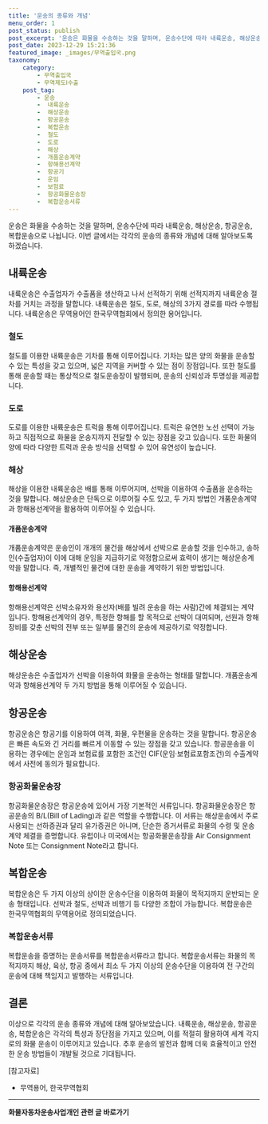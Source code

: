 ```yaml
---
title: '운송의 종류와 개념'
menu_order: 1
post_status: publish
post_excerpt: '운송은 화물을 수송하는 것을 말하며, 운송수단에 따라 내륙운송, 해상운송, 항공운송, 복합운송으로 나뉩니다. 이번 글에서는 각각의 운송의 종류와 개념에 대해 알아보도록 하겠습니다.'
post_date: 2023-12-29 15:21:36
featured_image: _images/무역출입국.png
taxonomy:
    category:
        - 무역출입국
        - 무역제도Ⅰ수출
    post_tag:
        - 운송
        -  내륙운송
        -  해상운송
        -  항공운송
        -  복합운송
        -  철도
        -  도로
        -  해상
        -  개품운송계약
        -  항해용선계약
        -  항공기
        -  운임
        -  보험료
        -  항공화물운송장
        -  복합운송서류
---
```



운송은 화물을 수송하는 것을 말하며, 운송수단에 따라 내륙운송, 해상운송, 항공운송, 복합운송으로 나뉩니다. 이번 글에서는 각각의 운송의 종류와 개념에 대해 알아보도록 하겠습니다.

## 내륙운송
내륙운송은 수출업자가 수출품을 생산하고 나서 선적하기 위해 선적지까지 내륙운송 절차를 거치는 과정을 말합니다. 내륙운송은 철도, 도로, 해상의 3가지 경로를 따라 수행됩니다. 내륙운송은 무역용어인 한국무역협회에서 정의한 용어입니다.

### 철도
철도를 이용한 내륙운송은 기차를 통해 이루어집니다. 기차는 많은 양의 화물을 운송할 수 있는 특성을 갖고 있으며, 넓은 지역을 커버할 수 있는 점이 장점입니다. 또한 철도를 통해 운송할 때는 통상적으로 철도운송장이 발행되며, 운송의 신뢰성과 투명성을 제공합니다.

### 도로
도로를 이용한 내륙운송은 트럭을 통해 이루어집니다. 트럭은 유연한 노선 선택이 가능하고 직접적으로 화물을 운송지까지 전달할 수 있는 장점을 갖고 있습니다. 또한 화물의 양에 따라 다양한 트럭과 운송 방식을 선택할 수 있어 유연성이 높습니다.

### 해상
해상을 이용한 내륙운송은 배를 통해 이루어지며, 선박을 이용하여 수출품을 운송하는 것을 말합니다. 해상운송은 단독으로 이루어질 수도 있고, 두 가지 방법인 개품운송계약과 항해용선계약을 활용하여 이루어질 수 있습니다.

#### 개품운송계약
개품운송계약은 운송인이 개개의 물건을 해상에서 선박으로 운송할 것을 인수하고, 송하인(수출업자)이 이에 대해 운임을 지급하기로 약정함으로써 효력이 생기는 해상운송계약을 말합니다. 즉, 개별적인 물건에 대한 운송을 계약하기 위한 방법입니다.

#### 항해용선계약
항해용선계약은 선박소유자와 용선자(배를 빌려 운송을 하는 사람)간에 체결되는 계약입니다. 항해용선계약의 경우, 특정한 항해를 할 목적으로 선박이 대여되며, 선원과 항해 장비를 갖춘 선박의 전부 또는 일부를 물건의 운송에 제공하기로 약정합니다.

## 해상운송
해상운송은 수출업자가 선박을 이용하여 화물을 운송하는 형태를 말합니다. 개품운송계약과 항해용선계약 두 가지 방법을 통해 이루어질 수 있습니다.

## 항공운송
항공운송은 항공기를 이용하여 여객, 화물, 우편물을 운송하는 것을 말합니다. 항공운송은 빠른 속도와 긴 거리를 빠르게 이동할 수 있는 장점을 갖고 있습니다. 항공운송을 이용하는 경우에는 운임과 보험료를 포함한 조건인 CIF(운임·보험료포함조건)의 수출계약에서 사전에 동의가 필요합니다.

### 항공화물운송장
항공화물운송장은 항공운송에 있어서 가장 기본적인 서류입니다. 항공화물운송장은 항공운송의 B/L(Bill of Lading)과 같은 역할을 수행합니다. 이 서류는 해상운송에서 주로 사용되는 선하증권과 달리 유가증권은 아니며, 단순한 증거서류로 화물의 수령 및 운송계약 체결을 증명합니다. 유럽이나 미국에서는 항공화물운송장을 Air Consignment Note 또는 Consignment Note라고 합니다.

## 복합운송
복합운송은 두 가지 이상의 상이한 운송수단을 이용하여 화물이 목적지까지 운반되는 운송 형태입니다. 선박과 철도, 선박과 비행기 등 다양한 조합이 가능합니다. 복합운송은 한국무역협회의 무역용어로 정의되었습니다.

### 복합운송서류
복합운송을 증명하는 운송서류를 복합운송서류라고 합니다. 복합운송서류는 화물의 목적지까지 해상, 육상, 항공 중에서 최소 두 가지 이상의 운송수단을 이용하여 전 구간의 운송에 대해 책임지고 발행하는 서류입니다.

## 결론
이상으로 각각의 운송 종류와 개념에 대해 알아보았습니다. 내륙운송, 해상운송, 항공운송, 복합운송은 각각의 특성과 장단점을 가지고 있으며, 이를 적절히 활용하여 세계 각지로의 화물 운송이 이루어지고 있습니다. 추후 운송의 발전과 함께 더욱 효율적이고 안전한 운송 방법들이 개발될 것으로 기대됩니다.

[참고자료]
- 무역용어, 한국무역협회
<!-- wp:separator -->
<hr class="wp-block-separator has-alpha-channel-opacity"/>
<!-- /wp:separator -->

<!-- wp:group {"backgroundColor":"base","layout":{"type":"constrained"}} -->
<div class="wp-block-group has-base-background-color has-background"><!-- wp:paragraph {"align":"center","fontSize":"medium"} -->
<p class="has-text-align-center has-large-font-size"><strong>화물자동차운송사업개인 관련 글 바로가기</strong></p>
<!-- /wp:paragraph -->


<!-- wp:latest-posts
{"categories":[{"id":2053,"count":19,"description":"","link":"https://uknowlaw.com/category/%ed%99%94%eb%ac%bc%ec%9e%90%eb%8f%99%ec%b0%a8%ec%9a%b4%ec%86%a1%ec%82%ac%ec%97%85%ea%b0%9c%ec%9d%b8/","name":"화물자동차운송사업개인","slug":"화물자동차운송사업개인","taxonomy":"category","parent":0,"meta":[],"_links":{"self":[{"href":"https://uknowlaw.com/wp-json/wp/v2/categories/2053"}],"collection":[{"href":"https://uknowlaw.com/wp-json/wp/v2/categories"}],"about":[{"href":"https://uknowlaw.com/wp-json/wp/v2/taxonomies/category"}],"wp:post_type":[{"href":"https://uknowlaw.com/wp-json/wp/v2/posts?categories=2053"}],"curies":[{"name":"wp","href":"https://api.w.org/{rel}","templated":true}]}}],"postsToShow":100,"excerptLength":28,"postLayout":"grid","columns":2,"featuredImageAlign":"left","featuredImageSizeSlug":"large","fontSize":"small"} /--></div>
<!-- /wp:group -->